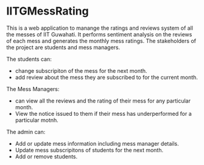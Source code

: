 # IITGMessRating

This is a web application to manange the ratings and reviews system of all the messes of IIT Guwahati. It performs sentiment analysis on the reviews of each mess and generates the monthly mess ratings. The stakeholders of the project are students and mess managers.

The students can:
- change subscripiton of the mess for the next month.
- add review about the mess they are subscribed to for the current month.

The Mess Managers:
- can view all the reviews and the rating of their mess for any particular month.
- View the notice issued to them if their mess has underperformed for a particular motnh.

The admin can:
- Add or update mess information including mess manager details.
- Update mess subscripitons of students for the next month.
- Add or remove students.
